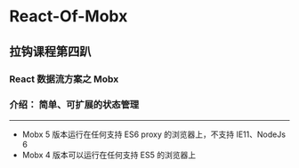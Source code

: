 # React-Of-Mobx

## 拉钩课程第四趴

### React 数据流方案之 Mobx

### 介绍： 简单、可扩展的状态管理

---

- Mobx 5 版本运行在任何支持 ES6 proxy 的浏览器上，不支持 IE11、NodeJs 6
- Mobx 4 版本可以运行在任何支持 ES5 的浏览器上
